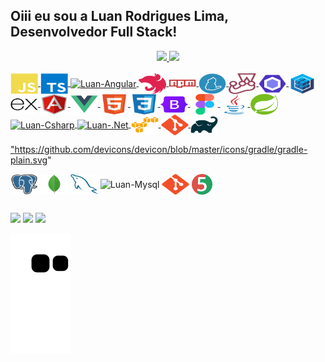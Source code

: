 ## Oiii eu sou a Luan Rodrigues Lima, Desenvolvedor Full Stack!
<div align="center">
  <a href="https://github.com/LuanRLima">
  <img height="180em" src="https://github-readme-stats.vercel.app/api?username=LuanRLima&show_icons=true&theme=dracula&include_all_commits=true&count_private=true"/>
  <img height="180em" src="https://github-readme-stats.vercel.app/api/top-langs/?username=LuanRLima&layout=compact&langs_count=7&theme=dracula"/>
</div>
<div style="display: inline_block"><br>
  <img align="center" alt="Luan-Js" height="33" width="44" src="https://raw.githubusercontent.com/devicons/devicon/master/icons/javascript/javascript-plain.svg">
  <img align="center" alt="Luan-Ts" height="33" width="44" src="https://raw.githubusercontent.com/devicons/devicon/master/icons/typescript/typescript-plain.svg">
  <img align="center" alt="Luan-Angular" height="33" width="44" src="https://cdn.jsdelivr.net/gh/devicons/devicon/icons/nodejs/nodejs-original.svg">
  <img align="center" alt="Luan-Angular" height="33" width="44" src="https://github.com/devicons/devicon/blob/master/icons/nestjs/nestjs-plain.svg">
  <img align="center" alt="Luan-Angular" height="33" width="44" src="https://github.com/devicons/devicon/blob/master/icons/npm/npm-original-wordmark.svg">
  <img align="center" alt="Luan-Angular" height="33" width="44" src="https://github.com/devicons/devicon/blob/master/icons/yarn/yarn-original.svg">
  <img align="center" alt="Luan-Angular" height="33" width="44" src="https://github.com/devicons/devicon/blob/master/icons/jest/jest-plain.svg">
  <img align="center" alt="Luan-Angular" height="33" width="44" src="https://github.com/devicons/devicon/blob/master/icons/eslint/eslint-original.svg">
  <img align="center" alt="Luan-Angular" height="33" width="44" src=" https://github.com/devicons/devicon/blob/master/icons/sequelize/sequelize-original.svg">
  <img align="center" alt="Luan-Angular" height="33" width="44" src="https://github.com/devicons/devicon/blob/master/icons/express/express-original.svg" >
  <img align="center" alt="Luan-Angular" height="33" width="44" src="https://github.com/devicons/devicon/blob/master/icons/angularjs/angularjs-original.svg">
  <img align="center" alt="Luan-Angular" height="33" width="44" src="https://github.com/devicons/devicon/blob/master/icons/vuejs/vuejs-original.svg">
  <img align="center" alt="Luan-HTML" height="33" width="44" src="https://raw.githubusercontent.com/devicons/devicon/master/icons/html5/html5-original.svg">
  <img align="center" alt="Luan-CSS" height="33" width="44" src="https://raw.githubusercontent.com/devicons/devicon/master/icons/css3/css3-original.svg">
  <img align="center" alt="Luan-Bootstrap" height="33" width="44" src="https://github.com/devicons/devicon/blob/master/icons/bootstrap/bootstrap-original.svg">
  <img align="center" alt="Luan-Figma" height="33" width="44" src="https://github.com/devicons/devicon/blob/master/icons/figma/figma-original.svg">
  <img align="center" alt="LuanJava" height="33" width="44" src="https://github.com/devicons/devicon/blob/master/icons/java/java-original.svg">
  <img align="center" alt="LuanSpring" height="33" width="44" src="https://github.com/devicons/devicon/blob/master/icons/spring/spring-original.svg">
  <img align="center" alt="Luan-Csharp" height="33" width="44" src="https://cdn.jsdelivr.net/gh/devicons/devicon/icons/docker/docker-original-wordmark.svg">            
  <img align="center" alt="Luan-.Net" height="33" width="44" src="https://cdn.jsdelivr.net/gh/devicons/devicon/icons/kubernetes/kubernetes-plain-wordmark.svg">
  <img align="center" alt="Luan-.Net" height="33" width="44" src="https://github.com/devicons/devicon/blob/master/icons/amazonwebservices/amazonwebservices-original.svg">
  <img align="center" alt="Luan-.Net" height="33" width="44" src="https://github.com/devicons/devicon/blob/master/icons/git/git-original.svg">
  <img align="center" alt="Luan-.Net" height="33" width="44" src= "https://github.com/devicons/devicon/blob/master/icons/gradle/gradle-plain.svg">

  
  "https://github.com/devicons/devicon/blob/master/icons/gradle/gradle-plain.svg"
  
  <img align="center" alt="Luan-Mysql" height="33" width="44" src="https://github.com/devicons/devicon/blob/master/icons/postgresql/postgresql-original.svg">
  <img align="center" alt="Luan-Mysql" height="33" width="44" src="https://github.com/devicons/devicon/blob/master/icons/mongodb/mongodb-original.svg">
  <img align="center" alt="Luan-Mysql" height="33" width="44" src="https://github.com/devicons/devicon/blob/master/icons/mysql/mysql-original.svg">
  <img align="center" alt="Luan-Mysql" height="33" width="44" src="https://cdn.jsdelivr.net/gh/devicons/devicon/icons/linux/linux-original.svg">
  
  <img align="center" alt="Luan-Mysql" height="33" width="44" src="https://github.com/devicons/devicon/blob/master/icons/git/git-original.svg">
  <img align="center" alt="Luan-Mysql" height="33" width="33" src="https://github.com/LuanRLima/Back-End-Projeto-Ionic/blob/master/pngwing.com%20(1).png">
  </div>
  
  ##
 
<div> 
  <a href = "mailto:luanrlima9@gmail.com"><img src="https://img.shields.io/badge/-Gmail-%23333?style=for-the-badge&logo=gmail&logoColor=white" target="_blank"></a>
  <a href="https://www.linkedin.com/in/luan-rodrigues-lima/" target="_blank"><img src="https://img.shields.io/badge/-LinkedIn-%230077B5?style=for-the-badge&logo=linkedin&logoColor=white" target="_blank"></a> 
  <a href="https://instagram.com/luanrodrigues1990" target="_blank"><img src="https://img.shields.io/badge/-Instagram-%23E4405F?style=for-the-badge&logo=instagram&logoColor=white" target="_blank"></a>
 
  ![Snake animation](https://github.com/rafaballerini/rafaballerini/blob/output/github-contribution-grid-snake.svg)
 
</div>
